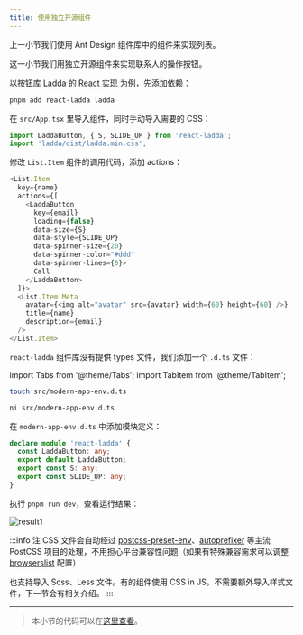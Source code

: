 ```yaml
---
title: 使用独立开源组件
---
```


上一小节我们使用 Ant Design 组件库中的组件来实现列表。

这一小节我们用独立开源组件来实现联系人的操作按钮。

以按钮库 [Ladda](https://lab.hakim.se/ladda/) 的 [React 实现](https://www.npmjs.com/package/react-ladda) 为例，先添加依赖：

```bash
pnpm add react-ladda ladda
```

在 `src/App.tsx` 里导入组件，同时手动导入需要的 CSS：

```ts
import LaddaButton, { S, SLIDE_UP } from 'react-ladda';
import 'ladda/dist/ladda.min.css';
```

修改 `List.Item` 组件的调用代码，添加 actions：

```ts
<List.Item
  key={name}
  actions={[
    <LaddaButton
      key={email}
      loading={false}
      data-size={S}
      data-style={SLIDE_UP}
      data-spinner-size={20}
      data-spinner-color="#ddd"
      data-spinner-lines={8}>
      Call
    </LaddaButton>
  ]}>
  <List.Item.Meta
    avatar={<img alt="avatar" src={avatar} width={60} height={60} />}
    title={name}
    description={email}
  />
</List.Item>
```

`react-ladda` 组件库没有提供 types 文件，我们添加一个 `.d.ts` 文件：

import Tabs from '@theme/Tabs';
import TabItem from '@theme/TabItem';

<Tabs>
<TabItem value="macOS" label="macOS" default>

```bash
touch src/modern-app-env.d.ts
```

</TabItem>
<TabItem value="Windows" label="Windows">

```bash
ni src/modern-app-env.d.ts
```

</TabItem>
</Tabs>

在 `modern-app-env.d.ts` 中添加模块定义：

```ts
declare module 'react-ladda' {
  const LaddaButton: any;
  export default LaddaButton;
  export const S: any;
  export const SLIDE_UP: any;
}
```

执行 `pnpm run dev`，查看运行结果：

![result1](https://lf3-static.bytednsdoc.com/obj/eden-cn/aphqeh7uhohpquloj/modern-js/docs/05/result1.png)

:::info 注
CSS 文件会自动经过 [postcss-preset-env](https://preset-env.cssdb.org/features)、[autoprefixer](https://github.com/postcss/autoprefixer) 等主流 PostCSS 项目的处理，不用担心平台兼容性问题（如果有特殊兼容需求可以调整 [browserslist](/docs/guides/tutorials/c04-es6-plus-and-ts/4.3-compatibility) 配置）

也支持导入 Scss、Less 文件。有的组件使用 CSS in JS，不需要额外导入样式文件，下一节会有相关介绍。
:::

---

> 本小节的代码可以在[这里查看](https://github.com/modern-js-dev/modern-js-examples/tree/main/tutorials/c05/hello-modern-2)。
